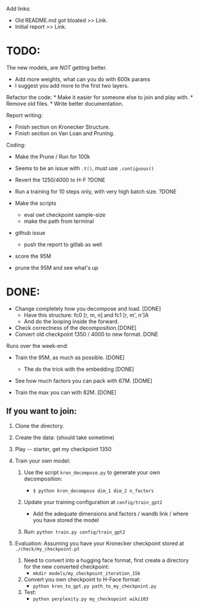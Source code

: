 Add links:
* Old README.md got bloated >> Link.
* Initial report >> Link.

# TODO:

The new models, are *NOT* getting better. 
* Add more weights, what can you do with 600k params
* I suggest you add more to the first two layers.

Refactor the code:
	* Make it easier for someone else to join and play with.
	* Remove old files.
	* Write better documentation.

Report writing:
* Finish section on Kronecker Structure.
* Finish section on Van Loan and Pruning.

Coding:
* Make the Prune / Run for 100k
* Seems to be an issue with `.t()`, must use `.contiguous()` 
* Revert the 1250/4000 to H-F  ?DONE
* Run a training for 10 steps only, with very high batch size.  ?DONE
* Make the scripts 
	* eval owt checkpoint sample-size
	* make the path from terminal

* github issue
	* push the report to gitlab as well
* score the 95M
* prune the 95M and see what's up



# DONE:

* Change completely how you decompose and load. [DONE]
	*  Have this structure: fc0 [r, m, n] and fc1 [r, m', n']A
	*  And do the looping inside the forward.
* Check correctness of the decomposition.[DONE]
* Convert old checkpoint 1350 / 4000 to new format. DONE

Runs over the week-end:
* Train the 95M, as much as possible.  [DONE]
	* The do the trick with the embedding   [DONE]

* See how much factors you can pack with 67M.  [DOME]
* Train the max you can with 82M.  [DONE]


## If you want to join:

1. Clone the directory.

2. Create the data: (should take sometime)

3. Play -- starter, get my checkpoint 1350

4. Train your own model:

	1. Use the script `kron_decompose.py` to generate your own decomposition:
		* `$ python kron_decompose dim_1 dim_2 n_factors`

	2. Update your training configuration at `config/train_gpt2`
		* Add the adequate dimensions and factors / wandb link / where you have stored the model
	
	3. Run: `python train.py config/train_gpt2`

5. Evaluation: Assuming you have your Kronecker checkpoint stored at `./check/my_checkpoint.pt`
	1. Need to convert into a hugging face format, first create a directory for the new converted checkpoint:
		* `mkdir models/my_checkpoint_iteration_15k`
	2. Convert you own checkpoint to H-Face format:
		* `python kron_to_gpt.py path_to_my_checkpoint.py`
	3. Test:
		* `python perplexity.py my_checkopoint wiki103`



